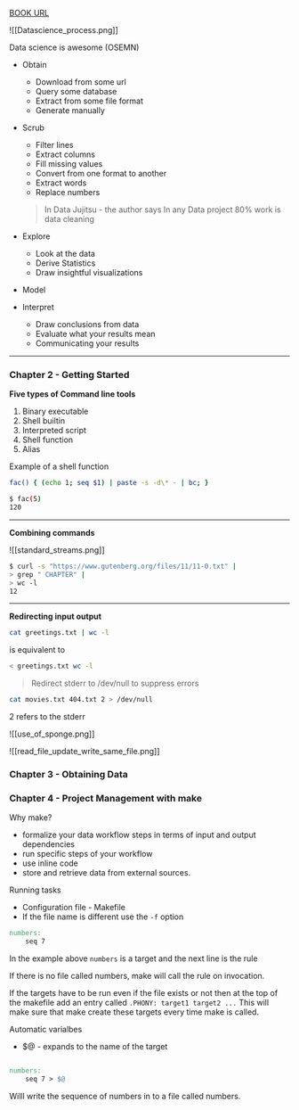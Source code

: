 [BOOK URL](https://datascienceatthecommandline.com/2e/)

![[Datascience_process.png]]

Data science is awesome (OSEMN) 
- Obtain
	- Download from some url
	- Query some database
	- Extract from some file format
	- Generate manually
- Scrub
	- Filter lines
	- Extract columns
	- Fill missing values
	- Convert from one format to another
	- Extract words
	- Replace numbers
	
	> 
	> In Data Jujitsu - the author says
	> In any Data project 80% work is data cleaning
	> 
- Explore
	- Look at the data
	- Derive Statistics
	- Draw insightful visualizations 
- Model
- Interpret
	- Draw conclusions from data
	- Evaluate what your results mean
	- Communicating your results

---

### Chapter 2 - Getting Started

__Five types of Command line tools__
1. Binary executable
2. Shell builtin
3. Interpreted script
4. Shell function
5. Alias

Example of a shell function

```bash
fac() { (echo 1; seq $1) | paste -s -d\* - | bc; }

$ fac(5)
120
```

---

__Combining commands__

![[standard_streams.png]]

```bash
$ curl -s "https://www.gutenberg.org/files/11/11-0.txt" |
> grep " CHAPTER" |
> wc -l
12
```

---

__Redirecting input output__

```bash
cat greetings.txt | wc -l
```

is equivalent to 

```bash
< greetings.txt wc -l
```


> Redirect stderr to /dev/null to suppress errors

```bash
cat movies.txt 404.txt 2 > /dev/null
```

2 refers to the stderr



![[use_of_sponge.png]]

![[read_file_update_write_same_file.png]]


### Chapter 3 - Obtaining Data
### Chapter 4 - Project Management with make
Why make?
- formalize your data workflow steps in terms of input and output dependencies
- run specific steps of your workflow
- use inline code
- store and retrieve data from external sources.

Running tasks
- Configuration file - Makefile
- If the file name is different use the `-f`  option

```Makefile
numbers:
	seq 7
```

In the example above `numbers` is a target and the next line is the rule

If there is no file called numbers, make will call the rule on invocation.

If the targets have to be run even if the file exists or not then at the top of the makefile add an entry called `.PHONY: target1 target2 ...`  This will make sure that make create these targets every time make is called. 

Automatic varialbes

- $@  - expands to the name of the target

```Makefile

numbers:
	seq 7 > $@
```

Willl write the sequence of numbers in to a file called numbers.


